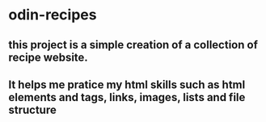 # odin-recipes

## this project is a simple creation of a collection of recipe website. 

## It helps me pratice my html skills such as html elements and tags, links, images, lists and file structure